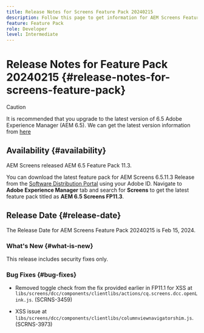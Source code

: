 ```yaml
---
title: Release Notes for Screens Feature Pack 20240215
description: Follow this page to get information for AEM Screens Feature Pack 20240215 released on Feb 15, 2024.
feature: Feature Pack
role: Developer
level: Intermediate
---
```

# Release Notes for Feature Pack 20240215 {#release-notes-for-screens-feature-pack}

 >[!CAUTION]
 >It is recommended that you upgrade to the latest version of 6.5 Adobe Experience Manager (AEM 6.5). We can get the latest version information from [here](https://experienceleague.adobe.com/docs/experience-manager-65/content/release-notes/release-notes.html?lang=en)

## Availability {#availability}

 AEM Screens released AEM 6.5 Feature Pack 11.3.

 You can download the latest feature pack for AEM Screens 6.5.11.3 Release from the [Software Distribution Portal](https://experience.adobe.com/#/downloads/content/software-distribution/en/aem.html) using your Adobe ID. Navigate to **Adobe Experience Manager** tab and search for **Screens** to get the latest feature pack titled as **AEM 6.5 Screens FP11.3**.

## Release Date {#release-date}

 The Release Date for AEM Screens Feature Pack 20240215 is Feb 15, 2024.

### What's New {#what-is-new}

 This release includes security fixes only.

### Bug Fixes {#bug-fixes}

* Removed toggle check from the fix provided earlier in FP11.1 for XSS at `libs/screens/dcc/components/clientlibs/actions/cq.screens.dcc.openLink.js`. (SCRNS-3459)

* XSS issue at `libs/screens/dcc/components/clientlibs/columnviewnavigatorshim.js`. (SCRNS-3973)
